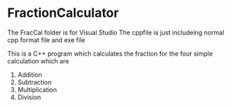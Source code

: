 # FractionCalculator

The FracCal folder is for Visual Studio
The cppfile is just includeing normal cpp format file and exe file

This is a C++ program which calculates the fraction for the four simple calculation which are 
1. Addition
2. Subtraction
3. Multiplication
4. Division
